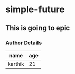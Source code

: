 # simple-future
## This is going to epic
### Author Details
| name | age |
| --- | --- |
| karthik | 21 |
